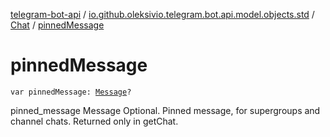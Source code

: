 [telegram-bot-api](../../index.md) / [io.github.oleksivio.telegram.bot.api.model.objects.std](../index.md) / [Chat](index.md) / [pinnedMessage](./pinned-message.md)

# pinnedMessage

`var pinnedMessage: `[`Message`](../-message/index.md)`?`

pinned_message Message Optional. Pinned message, for supergroups and channel chats. Returned only in getChat.


